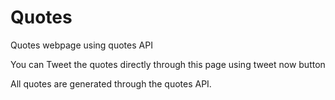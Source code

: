 # Quotes
Quotes webpage using quotes API

You can Tweet the quotes directly through this page using tweet now button

All quotes are generated through the quotes API.
